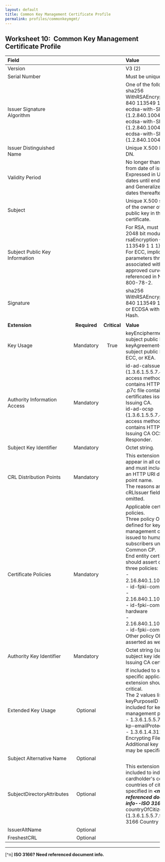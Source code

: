 ```yaml
---
layout: default
title: Common Key Management Certificate Profile
permalink: profiles/commonkeymgmt/
---
```


## Worksheet 10:&nbsp;&nbsp;Common Key Management Certificate Profile

| **Field** |       |       | **Value**                             |
| :-------- | :---: | :---: | :-------------------------------     |
| Version   |       |       | V3 (2)                                 |
| Serial Number   |       |       | Must be unique. |
| Issuer Signature Algorithm   |       |       |  One of the following: <br>sha256 WithRSAEncryption {1 2 840 113549 1 1 11} <br>ecdsa-with-SHA256 {1.2.840.10045.4.3.2} <br>ecdsa-with-SHA384 {1.2.840.10045.4.3.3} <br>ecdsa-with-SHA512 {1.2.840.10045.4.3.4}. | 
| Issuer Distinguished Name   |       |       |  Unique X.500 Issuing CA DN.  |
| Validity Period   |       |       |  No longer than 3 years from date of issue.<BR>Expressed in UTCTime for dates until end of 2049 and GeneralizedTime for dates thereafter.  | 
| Subject   |       |       |   Unique X.500 subject DN of the owner of the subject public key in the certificate.<BR>   |
| Subject Public Key Information   |       |       |   For RSA, must be at least 2048 bit modulus, rsaEncryption {1 2 840 113549 1 1 1}.<BR>For ECC, implicitly specify parameters through an OID associated with a NIST-approved curve referenced in NIST SP 800-78-2.   |
| Signature   |       |       |   sha256 WithRSAEncryption {1 2 840 113549 1 1 11}<BR>or ECDSA with appropriate Hash.   |
|               |                 |              |                                       |
| **Extension** |  **Required**   | **Critical** | **Value**                             |
| Key Usage  | Mandatory | True |  keyEncipherment&mdash;when subject public key is RSA.<BR>keyAgreement&mdash;when subject public key is DH, ECC, or KEA. |
|Authority Information Access   | Mandatory  |  | id-ad-caIssuers {1.3.6.1.5.5.7.48.2} access method entry contains HTTP URL for .p7c file containing certificates issued to Issuing CA.<BR>id-ad-ocsp {1.3.6.1.5.5.7.48.1} access method entry contains HTTP URL for the Issuing CA OCSP Responder. | 
| Subject Key Identifier   | Mandatory |  | Octet string.  |
| CRL Distribution Points   | Mandatory |   |  This extension must appear in all certificates and must include at least an HTTP URI distribution point name.<BR>The reasons and cRLIssuer fields must be omitted. | 
| Certificate Policies   | Mandatory  |  | Applicable certificate policies.<BR>Three policy OIDs are defined for key-management certificates issued to human subscribers under the Common CP.<BR>End entity certificates should assert one of the three policies:<BR>- 2.16.840.1.101.3.2.1.3.6 - id-fpki-common-policy<BR>- 2.16.840.1.101.3.2.1.3.7 - id-fpki-common-hardware<BR>- 2.16.840.1.101.3.2.1.3.16 - id-fpki-common-High<BR>Other policy OIDs may be asserted as well. |
| Authority Key Identifier   | Mandatory  |  | Octet string (same as subject key identifier in Issuing CA certificate). |
| Extended Key Usage   | Optional |  |  If included to support specific applications, the extension should be non-critical.<BR>The 2 values listed for keyPurposeID should be included for key-management purposes:<BR>- 1.3.6.1.5.5.7.3.4 - Id-kp-emailProtection<BR>- 1.3.6.1.4.311.10.3.4 - Encrypting File System<BR>Additional key purposes may be specified.  |
|Subject Alternative Name   | Optional  |  |   |
| SubjectDirectoryAttributes   | Optional  |  | This extension may be included to indicate the cardholder's country or countries of citizenship, as specified in **_<need referenced document info--ISO 3166?_>**[^n].<BR>countryOfCitizenship {1.3.6.1.5.5.7.9.4} - ISO 3166 Country Code(s). | 
| IssuerAltName   | Optional  |  |   | 
| FreshestCRL   | Optional  |  |   | 

------
[^n] **ISO 3166? Need referenced document info.**
